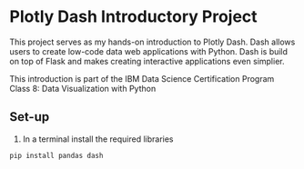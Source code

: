 # Plotly Dash Introductory Project
This project serves as my hands-on introduction to Plotly Dash. Dash allows users to create low-code data web applications with Python. Dash is build on top of Flask and makes creating interactive applications even simplier.

This introduction is part of the IBM Data Science Certification Program Class 8: Data Visualization with Python

## Set-up
1. In a terminal install the required libraries
```shell
pip install pandas dash
```